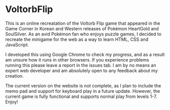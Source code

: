 # VoltorbFlip

This is an online recreatation of the Voltorb Flip game that appeared in the Game 
Corner in Korean and Western releases of Pokémon HeartGold and SoulSilver. 
As an avid Pokémon fan who enjoys puzzle games, I decided to recreate the 
minigame for the web as a way to learn HTML, CSS and JavaScript.

I developed this using Google Chrome to check my progress, and as a result am 
unsure how it runs in other browsers. If you experience problems running this
please leave a report in the issues tab. I am by no means an expert web developer 
and am absolutely open to any feedback about my creation.

The current version on the website is not complete, as I plan to include the memo
pad and support for keyboard play in a future update. However, the current game
is fully functional and supports normal play from levels 1-7. Enjoy!